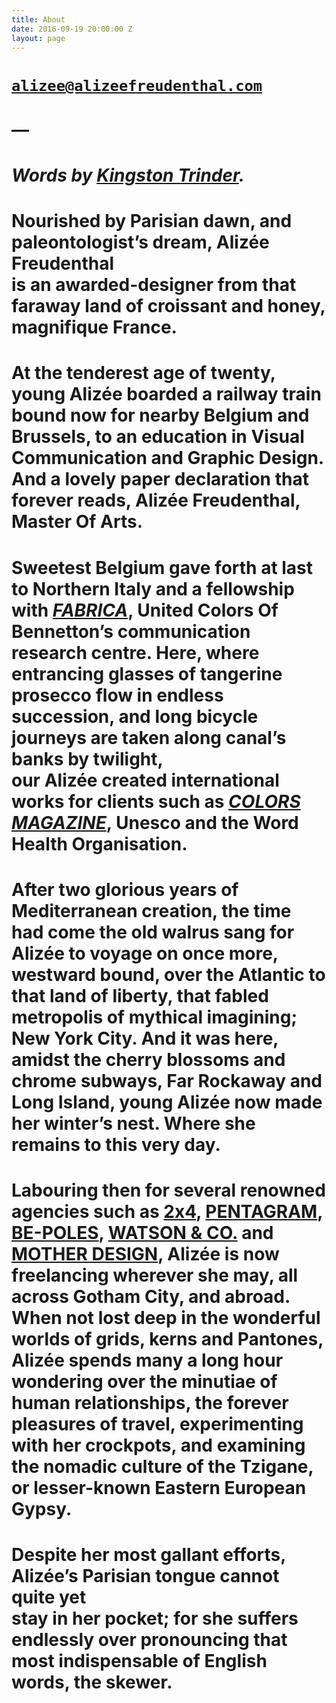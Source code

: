 ```yaml
---
title: About
date: 2016-09-19 20:00:00 Z
layout: page
---
```


# [`alizee@alizeefreudenthal.com`](mailto:alizee@alizeefreudenthal.com)

# —

# *Words by [Kingston Trinder](http://www.kingstontrinder.com/).*

# Nourished by Parisian dawn, and paleontologist’s dream, Alizée Freudenthal <br>is an awarded-designer from that faraway land of croissant and honey, <br>magnifique France.

# At the tenderest age of twenty, young Alizée boarded a railway train bound now for nearby Belgium and Brussels, to an education in Visual Communication and Graphic Design. And a lovely paper declaration that forever reads, Alizée Freudenthal, Master Of Arts.

# Sweetest Belgium gave forth at last to Northern Italy and a fellowship with [*FABRICA*](http://www.fabrica.it/), United Colors Of Bennetton’s communication research centre. Here, where entrancing glasses of tangerine prosecco flow in endless succession, and long bicycle journeys are taken along canal’s banks by twilight, <br>our Alizée created international works for clients such as [*COLORS MAGAZINE*](http://www.colorsmagazine.com/), Unesco and the Word Health Organisation.

# After two glorious years of Mediterranean creation, the time had come the old walrus sang for Alizée to voyage on once more, westward bound, over the Atlantic to that land of liberty, that fabled metropolis of mythical imagining; New York City. And it was here, amidst the cherry blossoms and chrome subways, Far Rockaway and Long Island,  young  Alizée now made her winter’s nest. Where she remains to this very day.

# Labouring then for several renowned agencies such as [2x4](http://2x4.org/), [PENTAGRAM](http://www.pentagram.com/#/home), [BE-POLES](http://be-poles.com/en/), [WATSON & CO.](http://www.watsonnyc.com/) and [MOTHER DESIGN](http://www.motherdesign.com/), Alizée is now freelancing wherever she may, all across Gotham City, and abroad. When not lost deep in the wonderful worlds of grids, kerns and Pantones, Alizée spends many a long hour wondering over the minutiae of human relationships, the forever pleasures of travel, experimenting with her crockpots, and examining the nomadic culture of the Tzigane, or lesser-known Eastern European Gypsy.

# Despite her most gallant efforts, Alizée’s Parisian tongue cannot quite yet <br>stay in her pocket; for she suffers endlessly over pronouncing that most indispensable of English words, the skewer.
